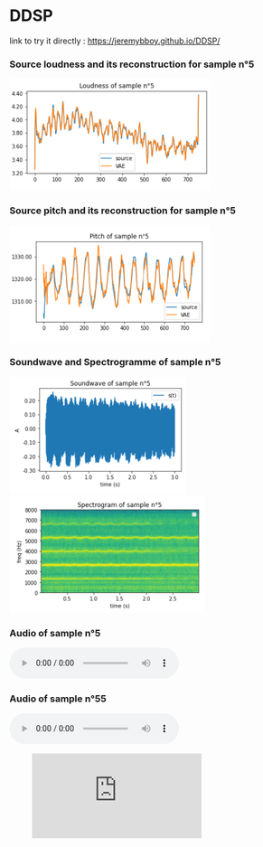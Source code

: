 # DDSP

link to try it directly : 
https://jeremybboy.github.io/DDSP/

     
### Source loudness and its reconstruction for sample n°5
![dddd ](Images/loudness_5.png "Loudness Source et Loudness Reconstruite du sample 5")


### Source pitch and its reconstruction for sample n°5
![ggg ](Images/pitch_5.png "Loudness Source et Loudness Reconstruite du sample 5")


### Soundwave and Spectrogramme of sample n°5
![ggg ](Images/soundwave_5.png "Loudness Source et Loudness Reconstruite du sample 5")
![ggg ](Images/spectro_5.png "Loudness Source et Loudness Reconstruite du sample 5")

### Audio of sample n°5
<audio controls="controls">
  <source type="audio/mp3" src="/samples/sample_source_5.mp3"></source>
  <source type="audio/wav" src="/samples/sample_source_5.wav"></source>
  <p>Your browser does not support the audio element.</p>
</audio>


### Audio of sample n°55

<audio controls>
  <source src="samples/sample_source_5.mp3" type="audio/mp3">
Your browser does not support the audio element.
</audio>


<figure class="audio_container">
  <iframe src="https://www.youtube.com/embed/enMumwvLAug" frameborder="0" allowfullscreen="true"> </iframe>
</figure>
